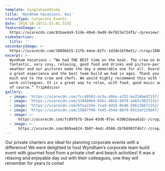```yaml
---
template: SingleCaseStudy
title: 'Wyndham Vacations, Aus'
cruiseType: Corporate Events
date: 2018-10-18T11:52:01.515Z
featuredImage: >-
  https://ucarecdn.com/81bae4a9-51de-40e6-9ad8-8e7023e724fb/-/preview/-/enhance/60/
videoSection:
  title: ''
secondaryImage: >-
  https://ucarecdn.com/3889b615-21fb-44ee-82fc-1d3de1bf0e51/-/crop/1080x1367/0,253/-/preview/-/enhance/57/
excerpt: >-
  Wyndham Vacations – “We had THE BEST time on the boat. The crew on board were
  fantastic, very cosy, relaxing, good food and drinks and picture-perfect
  weather and our pictures made the day a memorable one for all. Overall, it was
  a great experience and the best team build we had in ages. Thank you Jess very
  much and to the crew and chefs. We would highly recommend this with friends or
  work colleagues. It is a great way to relax, with food, good music and company
  of course.” TripAdvisor
gallery:
  - image: 'https://ucarecdn.com/fcc48503-4c5a-4bbe-a252-be234be9715f/'
  - image: 'https://ucarecdn.com/3394b9bd-856c-4816-94f8-a465c982f152/'
  - image: 'https://ucarecdn.com/bfea22de-7cad-4d1b-8b48-5b613b67c552/'
  - image: 'https://ucarecdn.com/15887f08-7e45-454d-8879-6913af229d4f/'
  - image: >-
      https://ucarecdn.com/fc89fb7b-36a4-45d6-97ac-63862daea61d/-/crop/1080x987/0,0/-/preview/
  - image: >-
      https://ucarecdn.com/869ae824-3b8f-4edc-8508-2b7b8993f4b7/-/crop/1080x810/0,675/-/preview/
---
```

Our private charters are ideal for planning corporate events with a difference!  We were delighted to host Wyndham’s corporate team build event with gourmet food from a private chef and beach activities! It was a relaxing and enjoyable day out with their colleagues, one they will remember for years to come!
